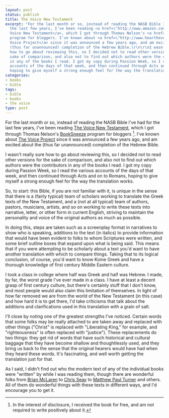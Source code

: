 ```yaml
---
layout: post
status: publish
title: The Voice New Testament
excerpt: "For the last month or so, instead of reading the NASB Bible I've had for
  the last few years, I've been reading <a href=\"http://www.amazon.com/gp/product/1418534390?ie=UTF8&amp;tag=jonathanstega-20&amp;linkCode=as2&amp;camp=1789&amp;creative=390957&amp;creativeASIN=1418534390\">The
  Voice New Testament</a>, which I got through Thomas Nelson's <a href=\"http://booksneeze.com/\">BookSneeze</a>
  program for bloggers. I've known about <a href=\"http://www.hearthevoice.com/\">The
  Voice Project</a> since it was announced a few years ago, and am excited about the
  (thus far unannounced) completion of the Hebrew Bible.\r\n\r\nI wasn't really sure
  how to go about reviewing this, so I decided not to read other versions for the
  sake of comparison, and also not to find out which authors were the contributors
  in any of the books I read. I got my copy during Passion Week, so I read the various
  accounts of the days of that week, and then continued through Acts and on to Romans,
  hoping to give myself a strong enough feel for the way the translation works."
categories:
- books
- bible
tags:
- bible
- books
- the voice
type: post
---
```

For the last month or so, instead of reading the NASB Bible I've had for the last few years, I've been reading <a href="http://www.amazon.com/gp/product/1418534390?ie=UTF8&amp;tag=jonathanstega-20&amp;linkCode=as2&amp;camp=1789&amp;creative=390957&amp;creativeASIN=1418534390">The Voice New Testament</a>, which I got through Thomas Nelson's <a href="http://booksneeze.com/">BookSneeze</a> program for bloggers [^1]. I've known about <a href="http://www.hearthevoice.com/">The Voice Project</a> since it was announced a few years ago, and am excited about the (thus far unannounced) completion of the Hebrew Bible.

I wasn't really sure how to go about reviewing this, so I decided not to read other versions for the sake of comparison, and also not to find out which authors were the contributors in any of the books I read. I got my copy during Passion Week, so I read the various accounts of the days of that week, and then continued through Acts and on to Romans, hoping to give myself a strong enough feel for the way the translation works.

So, to start: this Bible, if you are not familiar with it, is unique in the sense that there is a (fairly typical) team of scholars working to translate the Greek texts of the New Testament, and a (not at all typical) team of authors, pastors, musicians, artists, and so on working to write these texts into narrative, letter, or other form in current English, striving to maintain the personality and voice of the original authors as much as possible.

In doing this, steps are taken such as a screenplay format in narratives to show who is speaking, additions to the text (in italics) to provide information that would have been evident to folks to whom Scriptures were written, and some brief outline boxes that expand upon what is being said. This means that if you were attempting to be scholarly about a text you'd want to have another translation with which to compare things. Taking that to its logical conclusion, of course, you'd want to know Koine Greek and have a thorough knowledge of first century Middle Eastern culture.

I took a class in college where half was Greek and half was Hebrew. I made, by far, the worst grade I've ever made in a class. I have at least a decent grasp of first century culture, but there's certainly stuff that I don't know, and most people would also claim this limitation of themselves. In light of how far removed we are from the world of the New Testament (in this case) and how hard it is to get there, I'd take criticisms that talk about the additions and clarifications used in this translation with a grain of salt.

I'll close by noting one of the greatest strengths I've noticed. Certain words that some folks may be really attached to are taken away and replaced with other things ("Christ" is replaced with "Liberating King," for example, and "righteousness" is often replaced with "justice"). These replacements do two things: they get rid of words that have such historical and cultural baggage that they have become shallow and thoughtlessly used, and they bring us back to the sense that the original hearers would have had when they heard these words. It's fascinating, and well worth getting the translation just for that.

As I said, I didn't find out who the modern text of any of the individual books were "written" by while I was reading them, though there are wonderful folks from <a href="http://brianmclaren.net/">Brian McLaren</a> to <a href="http://twitter.com/pastorchrisseay">Chris Seay</a> to <a href="http://jesusneedsnewpor.blogspot.com/">Matthew Paul Turner</a> and others. All of them do wonderful things with these texts in different ways, and I'd encourage you to get it.

[^1]: In the interest of disclosure, I received the book for free, and am not required to write positively about it.